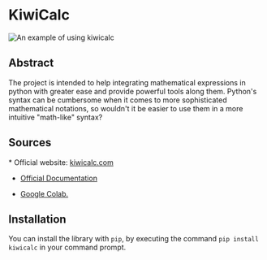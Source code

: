 <h1>KiwiCalc</h1>


![An example of using kiwicalc](kiwicalc_vscode_functions1.gif=628x520)


<h2>Abstract</h2>
The project is intended to help integrating mathematical
expressions in python with greater ease and provide powerful
tools along them.
Python's syntax can be cumbersome when it comes to 
more sophisticated mathematical notations, so wouldn't it be easier to
use them in a more intuitive "math-like" syntax?

<h2>Sources</h2>
* Official website: <a href="https://www.kiwicalc.com">kiwicalc.com</a>
  
* <a href="https://www.kiwicalc.com/documentation">Official Documentation </a>

* <a href="https://colab.research.google.com/drive/1x411iW1nczAp67YBfp55Erd-72Nd7k7Z?usp=sharing">Google Colab.</a>
<h2>Installation</h2>
You can install the library with <code>pip</code>, by executing the command <code>pip install kiwicalc</code> in your command prompt.
  
